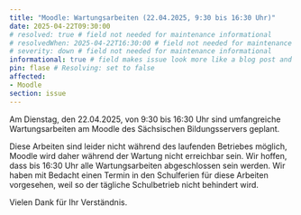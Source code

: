 ```yaml
---
title: "Moodle: Wartungsarbeiten (22.04.2025, 9:30 bis 16:30 Uhr)"
date: 2025-04-22T09:30:00
# resolved: true # field not needed for maintenance informational
# resolvedWhen: 2025-04-22T16:30:00 # field not needed for maintenance informational
# severity: down # field not needed for maintenance informational
informational: true # field makes issue look more like a blog post and removes any references to downtime length
pin: flase # Resolving: set to false
affected:
- Moodle
section: issue
---
```


Am Dienstag, den 22.04.2025, von 9:30 bis 16:30 Uhr sind umfangreiche Wartungsarbeiten am Moodle des Sächsischen Bildungsservers geplant.

Diese Arbeiten sind leider nicht während des laufenden Betriebes möglich, Moodle wird daher während der Wartung nicht erreichbar sein. Wir hoffen, dass bis 16:30 Uhr alle Wartungsarbeiten abgeschlossen sein werden.
Wir haben mit Bedacht einen Termin in den Schulferien für diese Arbeiten vorgesehen, weil so der tägliche Schulbetrieb nicht behindert wird.

Vielen Dank für Ihr Verständnis.